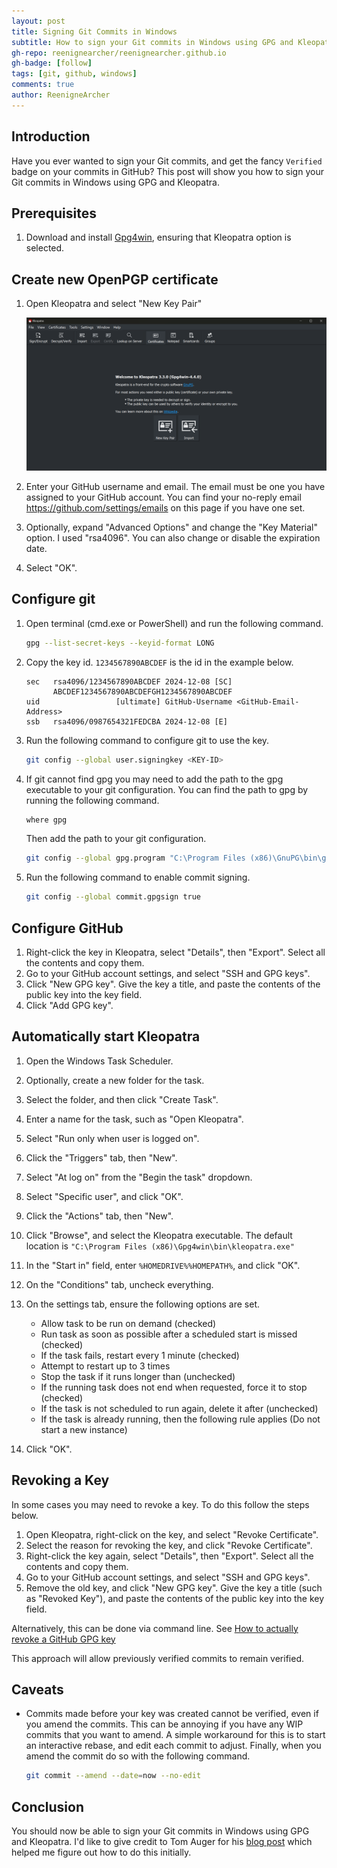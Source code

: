 ```yaml
---
layout: post
title: Signing Git Commits in Windows
subtitle: How to sign your Git commits in Windows using GPG and Kleopatra
gh-repo: reenignearcher/reenignearcher.github.io
gh-badge: [follow]
tags: [git, github, windows]
comments: true
author: ReenigneArcher
---
```


## Introduction
Have you ever wanted to sign your Git commits, and get the fancy `Verified` badge on your commits in GitHub?
This post will show you how to sign your Git commits in Windows using GPG and Kleopatra.

## Prerequisites
1. Download and install [Gpg4win](https://www.gpg4win.org/), ensuring that Kleopatra option is selected.

## Create new OpenPGP certificate
1. Open Kleopatra and select "New Key Pair"

   ![New Key Pair](../assets/img/posts/git-commit-signing-in-windows/new-key-pair.png)
 
2. Enter your GitHub username and email. The email must be one you have assigned to your GitHub account.
   You can find your no-reply email https://github.com/settings/emails on this page if you have one set.
3. Optionally, expand "Advanced Options" and change the "Key Material" option. I used "rsa4096".
   You can also change or disable the expiration date.
4. Select "OK".

## Configure git
1. Open terminal (cmd.exe or PowerShell) and run the following command.

   ```bash
   gpg --list-secret-keys --keyid-format LONG
   ```

2. Copy the key id. `1234567890ABCDEF` is the id in the example below.

   ```
   sec   rsa4096/1234567890ABCDEF 2024-12-08 [SC]
         ABCDEF1234567890ABCDEFGH1234567890ABCDEF
   uid                 [ultimate] GitHub-Username <GitHub-Email-Address>
   ssb   rsa4096/0987654321FEDCBA 2024-12-08 [E]
   ```

3. Run the following command to configure git to use the key.

   ```bash
   git config --global user.signingkey <KEY-ID>
   ```

4. If git cannot find gpg you may need to add the path to the gpg executable to your git configuration.
   You can find the path to gpg by running the following command.

   ```bash
   where gpg
   ```

   Then add the path to your git configuration.

   ```bash
   git config --global gpg.program "C:\Program Files (x86)\GnuPG\bin\gpg.exe"
   ```

5. Run the following command to enable commit signing.

   ```bash
   git config --global commit.gpgsign true
   ```

## Configure GitHub
1. Right-click the key in Kleopatra, select "Details", then "Export". Select all the contents and copy them.
2. Go to your GitHub account settings, and select "SSH and GPG keys".
3. Click "New GPG key". Give the key a title, and paste the contents of the public key into the key field.
4. Click "Add GPG key".

## Automatically start Kleopatra
1. Open the Windows Task Scheduler.
2. Optionally, create a new folder for the task.
3. Select the folder, and then click "Create Task".
4. Enter a name for the task, such as "Open Kleopatra".
5. Select "Run only when user is logged on".
6. Click the "Triggers" tab, then "New".
7. Select "At log on" from the "Begin the task" dropdown.
8. Select "Specific user", and click "OK".
9. Click the "Actions" tab, then "New".
10. Click "Browse", and select the Kleopatra executable.
    The default location is `"C:\Program Files (x86)\Gpg4win\bin\kleopatra.exe"`
11. In the "Start in" field, enter `%HOMEDRIVE%%HOMEPATH%`, and click "OK".
12. On the "Conditions" tab, uncheck everything.
13. On the settings tab, ensure the following options are set.

    - Allow task to be run on demand (checked)
    - Run task as soon as possible after a scheduled start is missed (checked)
    - If the task fails, restart every 1 minute (checked)
    - Attempt to restart up to 3 times
    - Stop the task if it runs longer than (unchecked)
    - If the running task does not end when requested, force it to stop (checked)
    - If the task is not scheduled to run again, delete it after (unchecked)
    - If the task is already running, then the following rule applies (Do not start a new instance)

14. Click "OK".

## Revoking a Key
In some cases you may need to revoke a key. To do this follow the steps below.

1. Open Kleopatra, right-click on the key, and select "Revoke Certificate".
2. Select the reason for revoking the key, and click "Revoke Certificate".
3. Right-click the key again, select "Details", then "Export". Select all the contents and copy them.
4. Go to your GitHub account settings, and select "SSH and GPG keys".
5. Remove the old key, and click "New GPG key". Give the key a title (such as "Revoked Key"),
   and paste the contents of the public key into the key field.

Alternatively, this can be done via command line.
See [How to actually revoke a GitHub GPG key](https://github.com/orgs/community/discussions/108355#discussioncomment-8476035)

This approach will allow previously verified commits to remain verified.

## Caveats
- Commits made before your key was created cannot be verified, even if you amend the commits. This can be annoying if
  you have any WIP commits that you want to amend. A simple workaround for this is to start an interactive rebase,
  and edit each commit to adjust. Finally, when you amend the commit do so with the following command.

  ```bash
  git commit --amend --date=now --no-edit 
  ```

## Conclusion
You should now be able to sign your Git commits in Windows using GPG and Kleopatra. I'd like to give credit to
Tom Auger for his [blog post](https://tau.gr/posts/2018-06-29-how-to-set-up-signing-commits-with-git/) which helped me
figure out how to do this initially.
